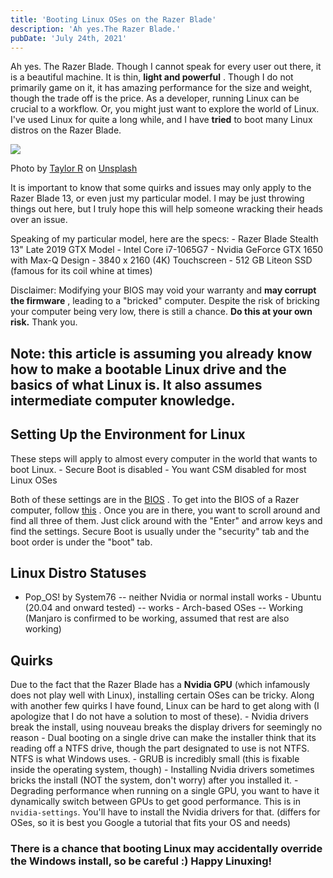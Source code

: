```yaml
---
title: 'Booting Linux OSes on the Razer Blade'
description: 'Ah yes.The Razer Blade.'
pubDate: 'July 24th, 2021'
---
```


Ah yes. The Razer Blade. Though I cannot speak for every user out there, it is a beautiful machine. It is thin, **light and powerful** . Though I do not primarily game on it, it has amazing performance for the size and weight, though the trade off is the price. As a developer, running Linux can be crucial to a workflow. Or, you might just want to explore the world of Linux. I've used Linux for quite a long while, and I have **tried** to boot many Linux distros on the Razer Blade.

![](/images/blog/booting-linux-oses-on-the-razer-blade-razerBlade.jpg)

Photo by [Taylor R](https://unsplash.com/@usualmorals?utm_source=unsplash&utm_medium=referral&utm_content=creditCopyText) on [Unsplash](https://unsplash.com/s/photos/razer?utm_source=unsplash&utm_medium=referral&utm_content=creditCopyText)

It is important to know that some quirks and issues may only apply to the Razer Blade 13, or even just my particular model. I may be just throwing things out here, but I truly hope this will help someone wracking their heads over an issue.

Speaking of my particular model, here are the specs: - Razer Blade Stealth 13" Late 2019 GTX Model - Intel Core i7-1065G7 - Nvidia GeForce GTX 1650 with Max-Q Design - 3840 x 2160 (4K) Touchscreen - 512 GB Liteon SSD (famous for its coil whine at times)

Disclaimer: Modifying your BIOS may void your warranty and **may corrupt the firmware** , leading to a "bricked" computer. Despite the risk of bricking your computer being very low, there is still a chance. **Do this at your own risk.** Thank you.

## Note: this article is assuming you already know how to make a bootable Linux drive and the basics of what Linux is. It also assumes intermediate computer knowledge.

## Setting Up the Environment for Linux

These steps will apply to almost every computer in the world that wants to boot Linux. - Secure Boot is disabled - You want CSM disabled for most Linux OSes

Both of these settings are in the [BIOS](https://en.wikipedia.org/wiki/BIOS) . To get into the BIOS of a Razer computer, follow [this](https://mysupport.razer.com/app/answers/detail/a_id/1541/~/how-to-access-the-bios-settings-on-the-razer-blade) . Once you are in there, you want to scroll around and find all three of them. Just click around with the "Enter" and arrow keys and find the settings. Secure Boot is usually under the "security" tab and the boot order is under the "boot" tab.

## Linux Distro Statuses

- Pop_OS! by System76 -- neither Nvidia or normal install works - Ubuntu (20.04 and onward tested) -- works - Arch-based OSes -- Working (Manjaro is confirmed to be working, assumed that rest are also working)

## Quirks

Due to the fact that the Razer Blade has a **Nvidia GPU** (which infamously does not play well with Linux), installing certain OSes can be tricky. Along with another few quirks I have found, Linux can be hard to get along with (I apologize that I do not have a solution to most of these). - Nvidia drivers break the install, using nouveau breaks the display drivers for seemingly no reason - Dual booting on a single drive can make the installer think that its reading off a NTFS drive, though the part designated to use is not NTFS. NTFS is what Windows uses. - GRUB is incredibly small (this is fixable inside the operating system, though) - Installing Nvidia drivers sometimes bricks the install (NOT the system, don't worry) after you installed it. - Degrading performance when running on a single GPU, you want to have it dynamically switch between GPUs to get good performance. This is in `nvidia-settings`. You'll have to install the Nvidia drivers for that. (differs for OSes, so it is best you Google a tutorial that fits your OS and needs)

### There is a chance that booting Linux may accidentally override the Windows install, so be careful :) Happy Linuxing!